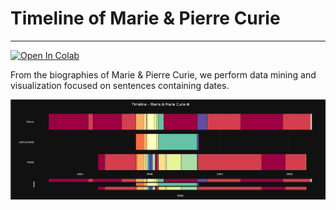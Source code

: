 # Timeline of Marie & Pierre Curie
-----------------------
[![Open In Colab](https://colab.research.google.com/assets/colab-badge.svg)](https://colab.research.google.com/github/abtheo/curie-timeline/blob/master/Biological_Timelines.ipynb)

From the biographies of Marie &amp; Pierre Curie, we perform data mining and visualization focused on sentences containing dates.


![Static Timeline Example](https://github.com/abtheo/curie-timeline/blob/master/timeline.png)
